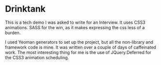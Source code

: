Drinktank
=========

This is a tech demo I was asked to write for an Interview.  It uses
CSS3 animations. SASS for the win, as it makes expressing the css
less of a burden.

I used Yeoman generators to set up the project, but all the non-library
and framework code is mine. It was written over a couple of days
of caffeinated work.  The most interesting thing for me is the use
of JQuery.Deferred for the CSS3 animation scheduling.

